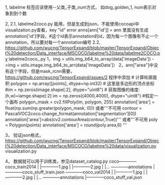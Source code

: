1, labelme
  标签应该使用--父类_子类_num方式， 如dog_golden_1, num表示对象到到个数

2, 
  2.1, labelme2coco.py
  能用，但是生成到json，不能使用cocoapi中visualization.py查看，key "id" error anns[ann["id']] = ann
  里面没有生成annotation['id']字段，#这个id表示annotation的id，因为每一个图像有不止一个annotation，所以要对每一个annotation编号
  2.2, https://github.com/wucng/TensorExpand/blob/master/TensorExpand/Object%20detection/Data_interface/MSCOCO/labelme%20data/labelme2COCO.py
    labelme2coco_.py
      1，img = utils.img_b64_to_array(data['imageData'])
      ->img = utils.image.img_b64_to_arr(data['imageData']）
      2，ann["area"]中没有这个字段，但是mask_rcnn需要，https://github.com/wucng/TensorExpand/issues/2
      程序中添加 # 计算轮廓面积
      polygon = np.array([points], dtype=np.int32)  # 这里是多边形的顶点坐标
      #im = np.zeros(image.shape[:2], dtype="uint8")  # 获取图像的维度: (h,w)=iamge.shape[:2]
      im = np.zeros((4000,4000), dtype="uint8") #假定一个画布
      polygon_mask = cv2.fillPoly(im, polygon, 255)
      annotation['area'] = float(np.sum(np.greater(polygon_mask, 0)))
      或者'''不可用
      contour = PascalVOC2coco.change_format(annotation['segmentation'][0])
      annotation['area']=abs(cv2.contourArea(contour,True))'''
      或者'''不可用
      poly = Polygon(points)
      annotation['area'] = round(poly.area,6)
      '''
        
3， 
  验证json格式，https://github.com/wucng/TensorExpand/blob/master/TensorExpand/Object%20detection/Data_interface/MSCOCO/labelme%20data/visualization.py
  visualization.py
    
4， 数据就可以用于训练类，参见dataset_catalog.py
coco————coco_train2014
    |             |————1.jpg
    |             |————2.jpg
    |             |...
    ————annotations
                  |————coco_stuff_train.json
    ————coco_val2014
    |             |————1.jpg
    |             |————2.jpg
    |             |...
    ————annotations
                  |————coco_stuff_val.json
